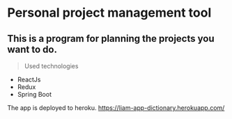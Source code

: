 # Personal project management tool 

 This is a program for planning the projects you want to do.
---
> Used technologies
- ReactJs
- Redux
- Spring Boot

The app is deployed to heroku.
https://liam-app-dictionary.herokuapp.com/
